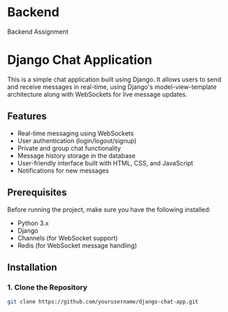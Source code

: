 # Backend
Backend Assignment
# Django Chat Application

This is a simple chat application built using Django. It allows users to send and receive messages in real-time, using Django's model-view-template architecture along with WebSockets for live message updates.

## Features

- Real-time messaging using WebSockets
- User authentication (login/logout/signup)
- Private and group chat functionality
- Message history storage in the database
- User-friendly interface built with HTML, CSS, and JavaScript
- Notifications for new messages

## Prerequisites

Before running the project, make sure you have the following installed:

- Python 3.x
- Django
- Channels (for WebSocket support)
- Redis (for WebSocket message handling)

## Installation

### 1. Clone the Repository

```bash
git clone https://github.com/yourusername/django-chat-app.git


